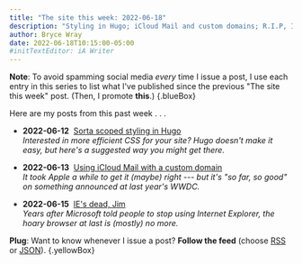 ```yaml
---
title: "The site this week: 2022-06-18"
description: "Styling in Hugo; iCloud Mail and custom domains; R.I.P, IE."
author: Bryce Wray
date: 2022-06-18T10:15:00-05:00
#initTextEditor: iA Writer
---
```


**Note**: To avoid spamming social media *every* time I issue a post, I use each entry in this series to list what I've published since the previous "The site this week" post. (Then, I promote **this**.)
{.blueBox}

Here are my posts from this past week . . .

- <span class="sansSerif"><strong class="pokey">2022-06-12</strong></span>&nbsp;&nbsp;[Sorta scoped styling in Hugo](/posts/2022/06/sorta-scoped-styling-hugo/)\
*Interested in more efficient CSS for your site? Hugo doesn't make it easy, but here's a suggested way you might get there.*

- <span class="sansSerif"><strong class="pokey">2022-06-13</strong></span>&nbsp;&nbsp;[Using iCloud Mail with a custom domain](/posts/2022/06/using-icloud-mail-custom-domain/)\
*It took Apple a while to get it (maybe) right --- but it's "so far, so good" on something announced at last year's WWDC.*

- <span class="sansSerif"><strong class="pokey">2022-06-15</strong></span>&nbsp;&nbsp;[IE's dead, Jim](/posts/2022/06/ies-dead-jim/)\
*Years after Microsoft told people to stop using Internet Explorer, the hoary browser at last is (mostly) no more.*

**Plug**: Want to know whenever I issue a post? **Follow the feed** (choose [RSS](/index.xml) or [JSON](/index.json)).
{.yellowBox}
